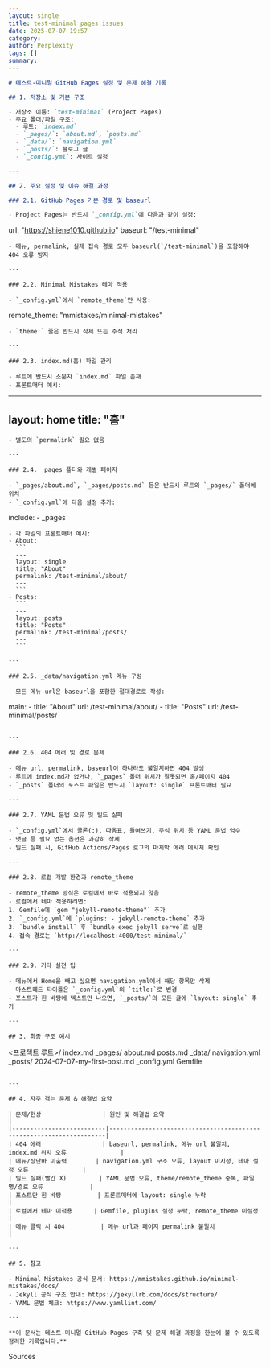 ```yaml
---
layout: single
title: test-minimal pages issues
date: 2025-07-07 19:57
category: 
author: Perplexity
tags: []
summary: 
---
```


```markdown
# 테스트-미니멀 GitHub Pages 설정 및 문제 해결 기록

## 1. 저장소 및 기본 구조

- 저장소 이름: `test-minimal` (Project Pages)
- 주요 폴더/파일 구조:
  - 루트: `index.md`
  - `_pages/`: `about.md`, `posts.md`
  - `_data/`: `navigation.yml`
  - `_posts/`: 블로그 글
  - `_config.yml`: 사이트 설정

---

## 2. 주요 설정 및 이슈 해결 과정

### 2.1. GitHub Pages 기본 경로 및 baseurl

- Project Pages는 반드시 `_config.yml`에 다음과 같이 설정:
  ```
  url: "https://shiene1010.github.io"
  baseurl: "/test-minimal"
  ```
- 메뉴, permalink, 실제 접속 경로 모두 baseurl(`/test-minimal`)을 포함해야 404 오류 방지

---

### 2.2. Minimal Mistakes 테마 적용

- `_config.yml`에서 `remote_theme`만 사용:
  ```
  remote_theme: "mmistakes/minimal-mistakes"
  ```
- `theme:` 줄은 반드시 삭제 또는 주석 처리

---

### 2.3. index.md(홈) 파일 관리

- 루트에 반드시 소문자 `index.md` 파일 존재
- 프론트매터 예시:
  ```
  ---
  layout: home
  title: "홈"
  ---
  ```
- 별도의 `permalink` 필요 없음

---

### 2.4. _pages 폴더와 개별 페이지

- `_pages/about.md`, `_pages/posts.md` 등은 반드시 루트의 `_pages/` 폴더에 위치
- `_config.yml`에 다음 설정 추가:
  ```
  include:
    - _pages
  ```
- 각 파일의 프론트매터 예시:
  - About:
    ```
    ---
    layout: single
    title: "About"
    permalink: /test-minimal/about/
    ---
    ```
  - Posts:
    ```
    ---
    layout: posts
    title: "Posts"
    permalink: /test-minimal/posts/
    ---
    ```

---

### 2.5. _data/navigation.yml 메뉴 구성

- 모든 메뉴 url은 baseurl을 포함한 절대경로로 작성:
  ```
  main:
    - title: "About"
      url: /test-minimal/about/
    - title: "Posts"
      url: /test-minimal/posts/
  ```

---

### 2.6. 404 에러 및 경로 문제

- 메뉴 url, permalink, baseurl이 하나라도 불일치하면 404 발생
- 루트에 index.md가 없거나, `_pages` 폴더 위치가 잘못되면 홈/페이지 404
- `_posts` 폴더의 포스트 파일은 반드시 `layout: single` 프론트매터 필요

---

### 2.7. YAML 문법 오류 및 빌드 실패

- `_config.yml`에서 콜론(:), 따옴표, 들여쓰기, 주석 위치 등 YAML 문법 엄수
- 댓글 등 필요 없는 옵션은 과감히 삭제
- 빌드 실패 시, GitHub Actions/Pages 로그의 마지막 에러 메시지 확인

---

### 2.8. 로컬 개발 환경과 remote_theme

- remote_theme 방식은 로컬에서 바로 적용되지 않음
- 로컬에서 테마 적용하려면:
  1. Gemfile에 `gem "jekyll-remote-theme"` 추가
  2. `_config.yml`에 `plugins: - jekyll-remote-theme` 추가
  3. `bundle install` 후 `bundle exec jekyll serve`로 실행
  4. 접속 경로는 `http://localhost:4000/test-minimal/`

---

### 2.9. 기타 실전 팁

- 메뉴에서 Home을 빼고 싶으면 navigation.yml에서 해당 항목만 삭제
- 마스트헤드 타이틀은 `_config.yml`의 `title:`로 변경
- 포스트가 흰 바탕에 텍스트만 나오면, `_posts/`의 모든 글에 `layout: single` 추가

---

## 3. 최종 구조 예시

```
<프로젝트 루트>/
  index.md
  _pages/
    about.md
    posts.md
  _data/
    navigation.yml
  _posts/
    2024-07-07-my-first-post.md
  _config.yml
  Gemfile
```

---

## 4. 자주 겪는 문제 & 해결법 요약

| 문제/현상                 | 원인 및 해결법 요약                                                  |
|--------------------------|---------------------------------------------------------------------|
| 404 에러                 | baseurl, permalink, 메뉴 url 불일치, index.md 위치 오류               |
| 메뉴/상단바 미출력        | navigation.yml 구조 오류, layout 미지정, 테마 설정 오류               |
| 빌드 실패(빨간 X)         | YAML 문법 오류, theme/remote_theme 중복, 파일명/경로 오류             |
| 포스트만 흰 바탕          | 프론트매터에 layout: single 누락                                    |
| 로컬에서 테마 미적용      | Gemfile, plugins 설정 누락, remote_theme 미설정                      |
| 메뉴 클릭 시 404          | 메뉴 url과 페이지 permalink 불일치                                   |

---

## 5. 참고

- Minimal Mistakes 공식 문서: https://mmistakes.github.io/minimal-mistakes/docs/
- Jekyll 공식 구조 안내: https://jekyllrb.com/docs/structure/
- YAML 문법 체크: https://www.yamllint.com/

---

**이 문서는 테스트-미니멀 GitHub Pages 구축 및 문제 해결 과정을 한눈에 볼 수 있도록 정리한 기록입니다.**
```

Sources
